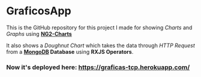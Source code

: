 # GraficosApp

This is the GitHub repository for this project I made for showing _Charts_ and _Graphs_ using **[NG2-Charts](https://valor-software.com/ng2-charts/)**

It also shows a _Doughnut Chart_ which takes the data through _HTTP Request_ from a **[MongoDB](https://www.mongodb.com/) Database** using **RXJS Operators**.

### Now it's deployed here: https://graficas-tcp.herokuapp.com/
